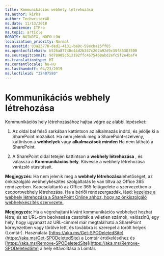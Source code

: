 ```yaml
---
title: Kommunikációs webhely létrehozása
ms.author: kirks
author: Techwriter40
ms.date: 11/13/2018
ms.audience: ITPro
ms.topic: article
ROBOTS: NOINDEX, NOFOLLOW
localization_priority: Normal
ms.assetid: 03a23778-ded1-4131-ba9c-59ecba15ff05
ms.openlocfilehash: b526a87740c44d2b247c202a92d9c35f85383500
ms.sourcegitcommit: 9d78905c512192ffc4675468abd2efc5f2e4baf4
ms.translationtype: MT
ms.contentlocale: hu-HU
ms.lasthandoff: 04/23/2019
ms.locfileid: "32407580"
---
```

# <a name="create-a-communication-site"></a>Kommunikációs webhely létrehozása

Kommunikációs hely létrehozásához hajtsa végre az alábbi lépéseket: 
  
1. Az oldal bal felső sarkában kattintson az alkalmazás indító, és jelölje ki a SharePoint mozaikot. Ha nem jelenik meg a SharePoint-szelvény, kattintson a **webhelyek** vagy **alkalmazások minden** Ha nem látható a SharePoint. 
    
2. A SharePoint oldal tetején kattintson a **webhely létrehozása** , és válassza a **Kommunikációs hely**. Kövesse a webhely létrehozása varázsló utasításait. 
    
 **Megjegyzés**: Ha nem jelenik meg a **webhely létrehozása**lehetőséget, az önkiszolgáló webhelykészítés szolgáltatás le van tiltva az Office 365 rendszerben. Kapcsolattartó az Office 365 felügyelete a szervezetben a csoportwebhely létrehozása. Ha a bérlői rendszergazdák, lásd: [kezelése a webhely létrehozása a SharePoint Online ahhoz, hogy az önkiszolgáló webhelykészítés szervezete.](https://go.microsoft.com/fwlink/?linkid=2018780)
  
 **Megjegyzés:** Ha a végrehajtani kívánt kommunikációs webhelyet hozhat létre, és az URL-cím beolvasása csatolták a véletlen számok, valószínű, egy hely, hogy ugyanazt az URL-címmel már megtalálható a SharePoint környezetben vagy törölve lett, és továbbra is szerepel a törölt helyek (Lomtár). Használata [https://aka.ms/Get-SPODeletedSite](https://aka.ms/Get-SPODeletedSite) a Lomtár értékeléséhez és [https://aka.ms/Remove-SPODeletedSite](https://aka.ms/Remove-SPODeletedSite) a hely eltávolítása a Lomtár. 
  

